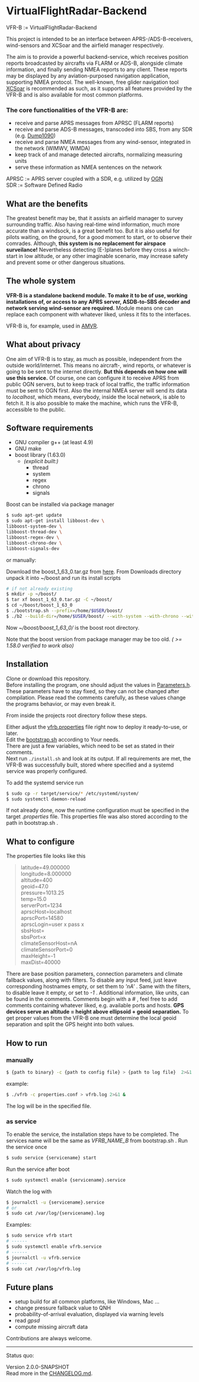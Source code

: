 # VirtualFlightRadar-Backend

VFR-B := VirtualFlightRadar-Backend

This project is intended to be an interface between APRS-/ADS-B-receivers, wind-sensors and XCSoar and the airfield manager respectively.

The aim is to provide a powerful backend-service, which receives position reports broadcasted by aircrafts via FLARM or ADS-B, alongside climate information,
and finally sending NMEA reports to any client. These reports may be displayed by any aviation-purposed navigation application, supporting NMEA protocol.
The well-known, free glider navigation tool [XCSoar](https://www.xcsoar.org/) is recommended as such, as it supports all features provided by the VFR-B
and is also available for most common platforms.

### The core functionalities of the VFR-B are:

+ receive and parse APRS messages from APRSC (FLARM reports)
+ receive and parse ADS-B messages, transcoded into SBS, from any SDR (e.g. [Dump1090](https://github.com/antirez/dump1090))
+ receive and parse NMEA messages from any wind-sensor, integrated in the network (WIMWV, WIMDA)
+ keep track of and manage detected aircrafts, normalizing measuring units
+ serve these information as NMEA sentences on the network

APRSC := APRS server coupled with a SDR, e.g. utilized by [OGN](http://wiki.glidernet.org/ "Open Glider Network")  
SDR := Software Defined Radio

## What are the benefits

The greatest benefit may be, that it assists an airfield manager to survey surrounding traffic.
Also having real-time wind information, much more accurate than a windsock, is a great benefit too.
But it is also useful for pilots waiting, on the ground, for a good moment to start, or to observe their comrades.
Although, **this system is no replacement for airspace surveilance!**
Nevertheless detecting (E-)planes before they cross a winch-start in low altitude, or any other imaginable scenario,
may increase safety and prevent some or other dangerous situations.

## The whole system

**VFR-B is a standalone backend module. To make it to be of use, working installations of, or access to any APRS server,
ASDB-to-SBS decoder and network serving wind-sensor are required.**
Module means one can replace each component with whatever liked, unless it fits to the interfaces.

VFR-B is, for example, used in [AMVR](https://github.com/rueckwaertsflieger/AMVR).

## What about privacy

One aim of VFR-B is to stay, as much as possible, independent from the outside world/internet.
This means no aircraft-, wind reports, or whatever is going to be sent to the internet directly.
**But this depends on how one will use this service.**
Of course, one can configure it to receive APRS from public OGN servers,
but to keep track of local traffic, the traffic information must be sent to OGN first.
Also the internal NMEA server will send its data to *localhost*, which means, everybody, inside the local network, is able to fetch it.
It is also possible to make the machine, which runs the VFR-B, accessible to the public.

## Software requirements

+ GNU compiler g++ (at least 4.9)
+ GNU make
+ boost library (1.63.0)
  + *(explicit built:)*
    + thread
    + system
    + regex
    + chrono
    + signals

Boost can be installed via package manager

```bash
$ sudo apt-get update
$ sudo apt-get install libboost-dev \
libboost-system-dev \
libboost-thread-dev \
libboost-regex-dev \
libboost-chrono-dev \
libboost-signals-dev
```

or manually:

Download the boost_1_63_0.tar.gz from [here](http://www.boost.org/users/history/version_1_63_0.html).
From Downloads directory unpack it into ~/boost and run its install scripts

```bash
# if not already existing
$ mkdir -p ~/boost/
$ tar xf boost_1_63_0.tar.gz -C ~/boost/
$ cd ~/boost/boost_1_63_0
$ ./bootstrap.sh --prefix=/home/$USER/boost/
$ ./b2 --build-dir=/home/$USER/boost/ --with-system --with-chrono --with-regex --with-signals --with-thread
```

Now *~/boost/boost_1_63_0/* is the boost root directory.

Note that the boost version from package manager may be too old. *( >= 1.58.0 verified to work also)*

## Installation

Clone or download this repository.  
Before installing the program, one should adjust the values in
[Parameters.h](https://github.com/Jarthianur/VirtualFlightRadar-Backend/blob/dev-2/src/util/Parameters.h).
These parameters have to stay fixed, so they can not be changed after compilation.
Please read the comments carefully, as these values change the programs behavior, or may even break it.

From inside the projects root directory follow these steps.

Either adjust the [vfrb.properties](https://github.com/Jarthianur/VirtualFlightRadar-Backend/blob/dev-2/vfrb.properties)
file right now to deploy it ready-to-use, or later.  
Edit the [bootstrap.sh](https://github.com/Jarthianur/VirtualFlightRadar-Backend/blob/dev-2/bootstrap.sh) according to Your needs.  
There are just a few variables, which need to be set as stated in their comments.  
Next run `./install.sh` and look at its output. If all requirements are met, the VFR-B was
successfully built, stored where specified and a systemd service was properly configured.

To add the systemd service run

```bash
$ sudo cp -r target/service/* /etc/systemd/system/
$ sudo systemctl daemon-reload
```

If not already done, now the runtime configuration must be specified in the target *.properties* file.
This properties file was also stored according to the path in bootstrap.sh .

## What to configure

The properties file looks like this
>latitude=49.000000  
longitude=8.000000  
altitude=400  
geoid=47.0  
pressure=1013.25  
temp=15.0  
serverPort=1234  
aprscHost=localhost  
aprscPort=14580  
aprscLogin=user x pass x  
sbsHost=  
sbsPort=x  
climateSensorHost=nA  
climateSensorPort=0  
maxHeight=-1  
maxDist=40000

There are base position parameters, connection parameters and climate fallback values, along with filters.
To disable any input feed, just leave corresponding hostnames empty, or set them to *'nA'* .
Same with the filters, to disable leave it empty, or set to *-1* .
Additional information, like units, can be found in the comments.
Comments begin with a *#* , feel free to add comments containing whatever liked, e.g. available ports and hosts.
**GPS devices serve an altitude = height above ellipsoid + geoid separation.**
To get proper values from the VFR-B one must determine the local geoid separation and split the GPS height into both values.

## How to run

### manually

```bash
$ {path to binary} -c {path to config file} > {path to log file}  2>&1 &
```

example:

```bash
$ ./vfrb -c properties.conf > vfrb.log 2>&1 &
```

The log will be in the specified file.

### as service

To enable the service, the installation steps have to be completed.
The services name will be the same as *VFRB_NAME_B* from bootstrap.sh .
Run the service once

```bash
$ sudo service {servicename} start
```

Run the service after boot

```bash
$ sudo systemctl enable {servicename}.service
```

Watch the log with

```bash
$ journalctl -u {servicename}.service
# or
$ sudo cat /var/log/{servicename}.log
```

Examples:

```bash
$ sudo service vfrb start
# ------
$ sudo systemctl enable vfrb.service
# ------
$ journalctl -u vfrb.service
# ------
$ sudo cat /var/log/vfrb.log
```

## Future plans

+ setup build for all common platforms, like Windows, Mac ...
+ change pressure fallback value to QNH
+ probability-of-arrival evaluation, displayed via warning levels
+ read *gpsd*
+ compute missing aircraft data

Contributions are always welcome.

---
Status quo:

Version 2.0.0-SNAPSHOT  
Read more in the [CHANGELOG.md](https://github.com/Jarthianur/VirtualFlightRadar-Backend/blob/dev-2/CHANGELOG.md).